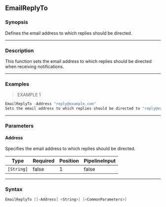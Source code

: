 EmailReplyTo
------------

### Synopsis
Defines the email address to which replies should be directed.

---

### Description

This function sets the email address to which replies should be directed when receiving notifications.

---

### Examples
> EXAMPLE 1

```PowerShell
EmailReplyTo -Address "reply@example.com"
Sets the email address to which replies should be directed to "reply@example.com".
```

---

### Parameters
#### **Address**
Specifies the email address to which replies should be directed.

|Type      |Required|Position|PipelineInput|
|----------|--------|--------|-------------|
|`[String]`|false   |1       |false        |

---

### Syntax
```PowerShell
EmailReplyTo [[-Address] <String>] [<CommonParameters>]
```
